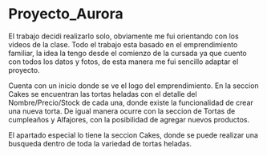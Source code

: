 # Proyecto_Aurora

El trabajo decidi realizarlo solo, obviamente me fui orientando con los videos de la clase.
Todo el trabajo esta basado en el emprendimiento familiar, la idea la tengo desde el comienzo de la cursada
ya que cuento con todos los datos y fotos, de esta manera me fui sencillo adaptar el proyecto.

Cuenta con un inicio donde se ve el logo del emprendimiento.
En la seccion Cakes se encuentran las tortas heladas con el detalle del Nombre/Precio/Stock de cada una, donde existe la funcionalidad de crear una nueva torta.
De igual manera ocurre con la seccion de Tortas de cumpleaños y Alfajores, con la posibilidad de agregar nuevos productos.

El apartado especial lo tiene la seccion Cakes, donde se puede realizar una busqueda dentro de toda la variedad de tortas heladas.
